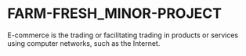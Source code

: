 # FARM-FRESH_MINOR-PROJECT
E-commerce is the trading or facilitating trading in products or services using computer networks, such as the Internet. 
